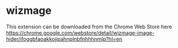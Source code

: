 # wizmage

This extension can be downloaded from the Chrome Web Store here https://chrome.google.com/webstore/detail/wizmage-image-hider/ifoggbfaoakkojipahnplnbfnhhhnmlp?hl=en
